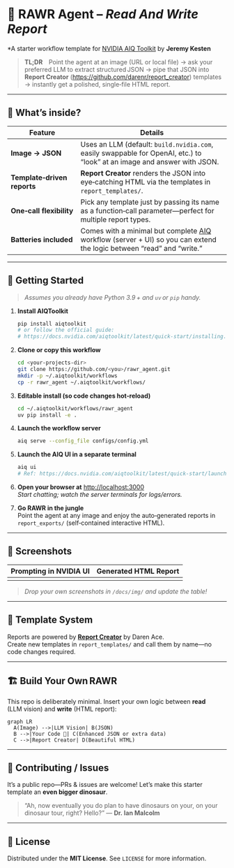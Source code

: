 # 🦖 **RAWR Agent – _Read And Write Report_**  
*A starter workflow template for [NVIDIA AIQ Toolkit](https://github.com/NVIDIA/AIQToolkit) by **Jeremy Kesten** 

> **TL;DR** Point the agent at an image (URL or local file) → ask your preferred LLM to extract structured JSON → pipe that JSON into **Report Creator** (https://github.com/darenr/report_creator) templates → instantly get a polished, single‑file HTML report.

---

## 🌟 What’s inside?

| Feature | Details |
|---------|---------|
| **Image → JSON** | Uses an LLM (default: `build.nvidia.com`, easily swappable for OpenAI, etc.) to “look” at an image and answer with JSON. |
| **Template‑driven reports** | **Report Creator** renders the JSON into eye‑catching HTML via the templates in `report_templates/`. |
| **One‑call flexibility** | Pick any template just by passing its name as a function‑call parameter—perfect for multiple report types. |
| **Batteries included** | Comes with a minimal but complete [AIQ](https://github.com/NVIDIA/AIQToolkit) workflow (server + UI) so you can extend the logic between “read” and “write.” |

---

## 🦕 Getting Started

> _Assumes you already have Python 3.9 + and `uv` or `pip` handy._

1. **Install AIQToolkit**  
   ```bash
   pip install aiqtoolkit
   # or follow the official guide:
   # https://docs.nvidia.com/aiqtoolkit/latest/quick-start/installing.html
   ```

2. **Clone or copy this workflow**  
   ```bash
   cd <your‑projects‑dir>
   git clone https://github.com/<you>/rawr_agent.git
   mkdir -p ~/.aiqtoolkit/workflows
   cp -r rawr_agent ~/.aiqtoolkit/workflows/
   ```

3. **Editable install (so code changes hot‑reload)**  
   ```bash
   cd ~/.aiqtoolkit/workflows/rawr_agent
   uv pip install -e .
   ```

4. **Launch the workflow server**  
   ```bash
   aiq serve --config_file configs/config.yml
   ```

5. **Launch the AIQ UI in a separate terminal**  
   ```bash
   aiq ui
   # Ref: https://docs.nvidia.com/aiqtoolkit/latest/quick-start/launching-ui.html
   ```

6. **Open your browser at** <http://localhost:3000>  
   *Start chatting; watch the server terminals for logs/errors.*

7. **Go RAWR in the jungle**  
   Point the agent at any image and enjoy the auto‑generated reports in `report_exports/` (self‑contained interactive HTML).

---

## 📸 Screenshots

| Prompting in NVIDIA UI | Generated HTML Report |
|------------------------|-----------------------|
| _<screenshot placeholder>_ | _<screenshot placeholder>_ |

> _Drop your own screenshots in `/docs/img/` and update the table!_

---

## 🧩 Template System

Reports are powered by **[Report Creator](https://report-creator.readthedocs.io/en/latest/api.html)** by Daren Ace.  
Create new templates in `report_templates/` and call them by name—no code changes required.

---

## 🏗️ Build Your Own RAWR

This repo is deliberately minimal. Insert your own logic between **read** (LLM vision) and **write** (HTML report):

```mermaid
graph LR
  A(Image) -->|LLM Vision| B(JSON)
  B -->|Your Code 🤖| C(Enhanced JSON or extra data)
  C -->|Report Creator| D(Beautiful HTML)
```

---

## 🌋 Contributing / Issues

It’s a public repo—PRs & issues are welcome! Let’s make this starter template an **even bigger dinosaur**.

> “Ah, now eventually you do plan to have dinosaurs on your, on your dinosaur tour, right? Hello?” — **Dr. Ian Malcolm**

---

## 📄 License

Distributed under the **MIT License**. See `LICENSE` for more information.